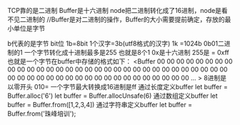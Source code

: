 TCP靠的是二进制
Buffer是十六进制
node把二进制转化成了16进制，node是看不见二进制的
//Buffer是对二进制的操作，Buffer的大小需要提前确定，存放的最小单位是字节

b代表的是字节
bit位
1b=8bit
1个汉字=3b(utf8格式的汉字)
1k =1024b
0b01二进制的1
一个字节转化成十进制最多是255 也就是8个1
0x是十六进制  255是 = 0xff
也就是一个字节在buffer中存储的格式如下：
<Buffer 00 00 00 00 00 00 00 00 00 00 00 00 00 00 00 00 00 00 00 00 00 00 00 00 00 00 00 00 00 00 00 00 00 00 00 00 00 00 00 00 00 00 00 00 00 00 00 00 00 00 ... >
8进制是以零开头 010=
一个字节最大转换成16进制是ff
通过长度定义buffer
let buffer = Buffer.alloc('6')
let buffer = Buffer.allocUnsafe(6)
通过数组定义buffer
let buffer = Buffer.from([1,2,3,4])
通过字符串定义buffer
let buffer =    Buffer.from('珠峰培训');
















